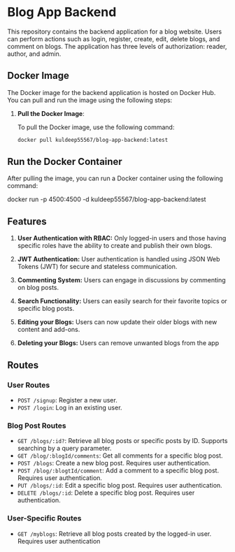 # Blog App Backend

This repository contains the backend application for a blog website. Users can perform actions such as login, register, create, edit, delete blogs, and comment on blogs. The application has three levels of authorization: reader, author, and admin.

## Docker Image

The Docker image for the backend application is hosted on Docker Hub. You can pull and run the image using the following steps:

1. **Pull the Docker Image**:

   To pull the Docker image, use the following command:

   ```sh
   docker pull kuldeep55567/blog-app-backend:latest
## Run the Docker Container

After pulling the image, you can run a Docker container using the following command:

   docker run -p 4500:4500 -d kuldeep55567/blog-app-backend:latest

   
## Features

1. **User Authentication with RBAC:** Only logged-in users and those having specific roles have the ability to create and publish their own blogs.

2. **JWT Authentication:** User authentication is handled using JSON Web Tokens (JWT) for secure and stateless communication.

3. **Commenting System:** Users can engage in discussions by commenting on blog posts.

4. **Search Functionality:** Users can easily search for their favorite topics or specific blog posts.

5. **Editing your Blogs:** Users can now update their older blogs with new content and add-ons.

6. **Deleting your Blogs:** Users can remove unwanted blogs from the app
## Routes

### User Routes

- `POST /signup`: Register a new user.
- `POST /login`: Log in an existing user.

### Blog Post Routes

- `GET /blogs/:id?`: Retrieve all blog posts or specific posts by ID. Supports searching by a query parameter.
- `GET /blog/:blogId/comments`: Get all comments for a specific blog post.
- `POST /blogs`: Create a new blog post. Requires user authentication.
- `POST /blog/:blogtId/comment`: Add a comment to a specific blog post. Requires user authentication.
- `PUT /blogs/:id`: Edit  a specific blog post. Requires user authentication.
- `DELETE /blogs/:id`: Delete  a specific blog post. Requires user authentication.

### User-Specific Routes

- `GET /myblogs`: Retrieve all blog posts created by the logged-in user. Requires user authentication
   
